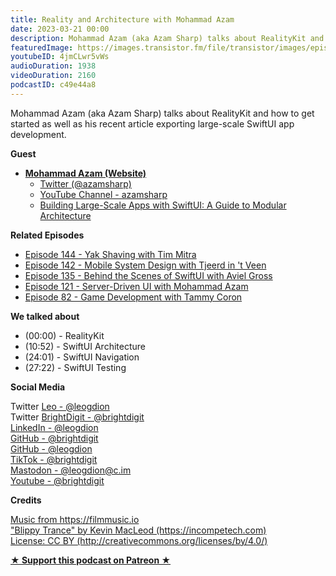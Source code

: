```yaml
---
title: Reality and Architecture with Mohammad Azam
date: 2023-03-21 00:00
description: Mohammad Azam (aka Azam Sharp) talks about RealityKit and how to get started as well as his recent article exporting large-scale SwiftUI app development.
featuredImage: https://images.transistor.fm/file/transistor/images/episode/1240039/full_1679321517-artwork.jpg
youtubeID: 4jmCLwr5vWs
audioDuration: 1938
videoDuration: 2160
podcastID: c49e44a8
---
```

<p>Mohammad Azam (aka Azam Sharp) talks about RealityKit and how to get started as well as his recent article exporting large-scale SwiftUI app development.</p><p><b>Guest</b></p><ul><li>
<a href="https://azamsharp.com/"><strong>Mohammad Azam (Website)</strong></a><ul>
<li><a href="https://twitter.com/azamsharp">Twitter (@azamsharp)</a></li>
<li><a href="https://www.youtube.com/channel/UCKvDySsrOVgUgRLhWHeyHJA">YouTube Channel - azamsharp</a></li>
<li><a href="https://azamsharp.com/2023/02/28/building-large-scale-apps-swiftui.html">Building Large-Scale Apps with SwiftUI: A Guide to Modular Architecture</a></li>
</ul>
</li></ul><p><b>Related Episodes</b></p><ul>
<li><a href="https://brightdigit.com/episodes/144-yak-shaving-with-tim-mitra">Episode 144 - Yak Shaving with Tim Mitra</a></li>
<li>
<a href="https://share.transistor.fm/s/02c8f68a">Episode 142 - </a><a href="https://brightdigit.com/episodes/142-mobile-system-design-with-tjeerd-in-t-veen">Mobile System Design with Tjeerd in 't Veen</a>
</li>
<li><a href="https://brightdigit.com/episodes/135-behind-the-scenes-of-swiftui-with-aviel-gross/">Episode 135 - Behind the Scenes of SwiftUI with Aviel Gross</a></li>
<li><a href="https://brightdigit.com/episodes/121-server-driven-ui-with-mohammad-azam/">Episode 121 - Server-Driven UI with Mohammad Azam</a></li>
<li><a href="https://brightdigit.com/episodes/082-game-development-with-tammy-coron/">Episode 82 - Game Development with Tammy Coron</a></li>
</ul><p><b>We talked about </b></p><p></p><ul>
<li>(00:00) - RealityKit</li>
<li>(10:52) - SwiftUI Architecture</li>
<li>(24:01) - SwiftUI Navigation</li>
<li>(27:22) - SwiftUI Testing</li>
</ul><p><b>Social Media</b></p><p>Twitter <a href="https://twitter.com/leogdion">Leo - @leogdion</a><a href="https://twitter.com/brightdigit"><br></a>Twitter <a href="https://twitter.com/brightdigit">BrightDigit - @brightdigit</a><br><a href="https://www.linkedin.com/in/leogdion/">LinkedIn - @leogdion</a><br><a href="https://github.com/brightdigit">GitHub - @brightdigit</a><br><a href="https://github.com/leogdion/">GitHub - @leogdion</a><br><a href="https://www.tiktok.com/@brightdigit">TikTok - @brightdigit</a><br><a href="https://c.im/@leogdion">Mastodon - @leogdion@c.im</a><br><a href="http://youtube.com/@brightdigit">Youtube - @brightdigit</a></p><p><b>Credits</b></p><p><a href="https://filmmusic.io/">Music from https://filmmusic.io</a><br><a href="https://incompetech.com/">"Blippy Trance" by Kevin MacLeod (https://incompetech.com)</a><br><a href="http://creativecommons.org/licenses/by/4.0/">License: CC BY (http://creativecommons.org/licenses/by/4.0/)</a></p>
<strong>
  <a href="https://www.patreon.com/empowerappsshow" rel="payment" title="★ Support this podcast on Patreon ★">★ Support this podcast on Patreon ★</a>
</strong>
      